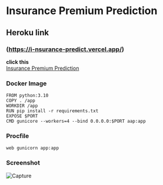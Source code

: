 # Insurance Premium Prediction


## Heroku link
### (https://i-nsurance-predict.vercel.app/)

**click this**<br>
[Insurance Premium Prediction](https://i-nsurance-predict.vercel.app/)



### Docker Image

    FROM python:3.10
    COPY . /app
    WORKDIR /app
    RUN pip install -r requirements.txt
    EXPOSE $PORT
    CMD gunicore --workers=4 --bind 0.0.0.0:$PORT aap:app
    
    
### Procfile
    web gunicorn app:app

### Screenshot

![Capture](https://github.com/iammalikmusaib/iNsurance_predict/blob/76a7203fa5ed4928d258bea87e5c7e81b1eb77ce/static/CSS/INSURANCE%20PHOTO.png)
